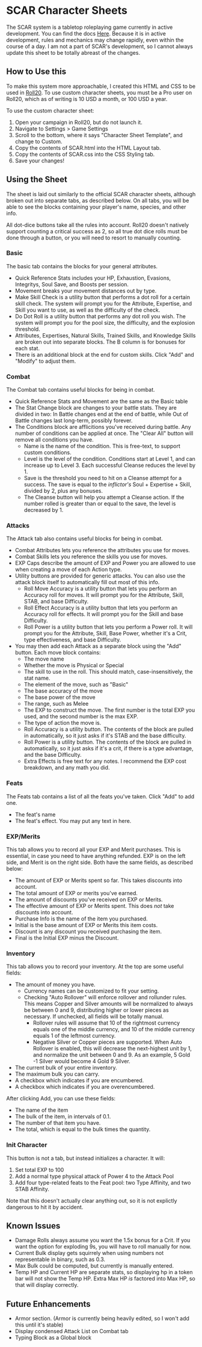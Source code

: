 # SCAR Character Sheets
The SCAR system is a tabletop roleplaying game currently in active development. You can find the docs [Here](https://scar-srd.com). Because it is in active development, rules and mechanics may change rapidly, even within the course of a day. I am not a part of SCAR's development, so I cannot always update this sheet to be totally abreast of the changes. 

## How to Use this
To make this system more approachable, I created this HTML and CSS to be used in [Roll20](https://roll20.net). To use custom character sheets, you must be a Pro user on
Roll20, which as of writing is 10 USD a month, or 100 USD a year.

To use the custom character sheet:
1. Open your campaign in Roll20, but do not launch it.
2. Navigate to Settings > Game Settings
3. Scroll to the bottom, where it says "Character Sheet Template", and change to Custom.
4. Copy the contents of SCAR.html into the HTML Layout tab.
5. Copy the contents of SCAR.css into the CSS Styling tab.
6. Save your changes!

## Using the Sheet
The sheet is laid out similarly to the official SCAR character sheets, although broken out into separate tabs, as described below. On all tabs, you will be
able to see the blocks containing your player's name, species, and other info.

All dot-dice buttons take all the rules into account. Roll20 doesn't natively support counting a critical success as 2, so all true dot dice rolls must be done through a button, or you will need to resort to manually counting.

### Basic
The basic tab contains the blocks for your general attributes.
- Quick Reference Stats includes your HP, Exhaustion, Evasions, Integritys, Soul Save, and Boosts per session.
- Movement breaks your movement distances out by type. 
- Make Skill Check is a utility button that performs a dot roll for a certain skill check. The system will prompt you for the Attribute, Expertise, and Skill you want to use, as well as the difficulty of the check.
- Do Dot Roll is a utility button that performs any dot roll you wish. The system will prompt you for the pool size, the difficulty, and the explosion threshold.
- Attributes, Expertises, Natural Skills, Trained Skills, and Knowledge Skills are broken out into separate blocks. The B column is for bonuses for each stat.
- There is an additional block at the end for custom skills. Click "Add" and "Modify" to adjust them.

### Combat
The Combat tab contains useful blocks for being in combat.
- Quick Reference Stats and Movement are the same as the Basic table
- The Stat Change block are changes to your battle stats. They are divided in two: In Battle changes end at the end of battle, while Out of Battle changes last long-term, possibly forever.
- The Conditions block are afflicitions you've received during battle. Any number of conditions can be applied at once. The "Clear All" button will remove all conditions you have.
    - Name is the name of the condition. This is free-text, to support custom conditions.
    - Level is the level of the condition. Conditions start at Level 1, and can increase up to Level 3. Each successful Cleanse reduces the level by 1.
    - Save is the threshold you need to hit on a Cleanse attempt for a success. The save is equal to the *inflictor's* Soul + Expertise + Skill, divided by 2, plus any bonuses.
    - The Cleanse button will help you attempt a Cleanse action. If the number rolled is greater than or equal to the save, the level is decreased by 1.

### Attacks
The Attack tab also contains useful blocks for being in combat.
- Combat Attributes lets you reference the attributes you use for moves.
- Combat Skills lets you reference the skills you use for moves.
- EXP Caps describe the amount of EXP and Power you are allowed to use when creating a move of each Action type.
- Utility buttons are provided for generic attacks. You can also use the attack block itself to automatically fill out most of this info.
    - Roll Move Accuracy is a utility button that lets you perform an Accuracy roll for moves. It will prompt you for the Attribute, Skill, STAB, and base Difficulty.
    - Roll Effect Accuracy is a utility button that lets you perform an Accuracy roll for effects. It will prompt you for the Skill and base Difficulty.
    - Roll Power is a utility button that lets you perform a Power roll. It will prompt you for the Attribute, Skill, Base Power, whether it's a Crit, type effectiveness, and base Difficulty.
- You may then add each Attack as a separate block using the "Add" button. Each move block contains:
    - The move name
    - Whether the move is Physical or Special
    - The skill to use in the roll. This should match, case-insensitively, the stat name.
    - The element of the move, such as "Basic"
    - The base accuracy of the move
    - The base power of the move
    - The range, such as Melee
    - The EXP to construct the move. The first number is the total EXP you used, and the second number is the max EXP.
    - The type of action the move is.
    - Roll Accuracy is a utility button. The contents of the block are pulled in automatically, so it just asks if it's STAB and the base difficulty.
    - Roll Power is a utility button. The contents of the block are pulled in automatically, so it just asks if it's a crit, if there is a type advantage, and the base Difficulty.
    - Extra Effects is free text for any notes. I recommend the EXP cost breakdown, and any math you did.

### Feats
The Feats tab contains a list of all the feats you've taken. Click "Add" to add one.
- The feat's name
- The feat's effect. You may put any text in here.

### EXP/Merits
This tab allows you to record all your EXP and Merit purchases. This is essential, in case you need to have anything refunded. EXP is on the left side, and Merit is on the right side. Both have the same fields, as described below:
- The amount of EXP or Merits spent so far. This takes discounts into account.
- The total amount of EXP or merits you've earned.
- The amount of discounts you've received on EXP or Merits.
- The effective amount of EXP or Merits spent. This does *not* take discounts into account.
- Purchase Info is the name of the item you purchased.
- Initial is the base amount of EXP or Merits this item costs.
- Discount is any discount you received purchasing the item.
- Final is the Initial EXP minus the Discount.

### Inventory
This tab allows you to record your inventory. At the top are some useful fields:
- The amount of money you have.
    - Currency names can be customized to fit your setting.
    - Checking "Auto Rollover" will enforce rollover and rollunder rules. This means Copper and Silver amounts will be normalized
    to always be between 0 and 9, distributing higher or lower pieces as necessary. If unchecked, all fields will be totally manual.
        - Rollover rules will assume that 10 of the rightmost currency equals one of the middle currency, and 10 of the middle currency equals 1 of the leftmost currency.
        - Negative Silver or Copper pieces are supported. When Auto Rollover is enabled, this will decrease the next-highest unit by 1, and normalize the unit between 0 and 9. As an example, 5 Gold -1 Silver would become 4 Gold 9 Silver.
- The current bulk of your entire inventory.
- The maximum bulk you can carry.
- A checkbox which indicates if you are encumbered.
- A checkbox which indicates if you are overencumbered.

After clicking Add, you can use these fields:
- The name of the item
- The bulk of the item, in intervals of 0.1.
- The number of that item you have.
- The total, which is equal to the bulk times the quantity.

### Init Character
This button is not a tab, but instead initializes a character. It will:
1. Set total EXP to 100
2. Add a normal type physical attack of Power 4 to the Attack Pool
3. Add four type-related feats to the Feat pool: two Type Affinity, and two STAB Affinity.

Note that this doesn't actually clear anything out, so it is not explictly dangerous to hit it by accident.

## Known Issues
- Damage Rolls always assume you want the 1.5x bonus for a Crit. If you want the option for exploding 9s, you will have to roll manually for now.
- Current Bulk display gets squirrely when using numbers not representable in binary, such as 0.3. 
- Max Bulk could be computed, but currently is manually entered.
- Temp HP and Current HP are separate stats, so displaying hp in a token bar will not show the Temp HP. Extra Max HP *is* factored into Max HP, so that will display correctly.

## Future Enhancements
- Armor section. (Armor is currently being heavily edited, so I won't add this until it's stable)
- Display condensed Attack List on Combat tab
- Typing Block as a Global block